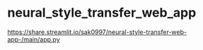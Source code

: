 # neural_style_transfer_web_app
https://share.streamlit.io/sak0997/neural-style-transfer-web-app-/main/app.py
